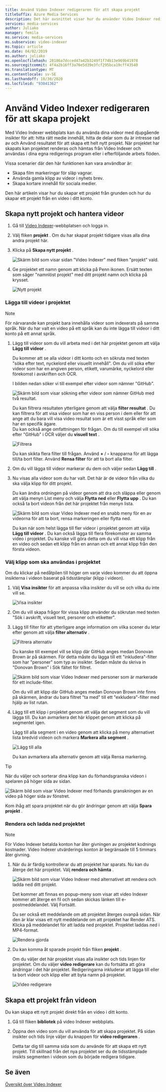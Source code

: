 ```yaml
---
title: Använd Video Indexer redigeraren för att skapa projekt
titleSuffix: Azure Media Services
description: Det här avsnittet visar hur du använder Video Indexer redigeraren för att skapa projekt.
services: media-services
author: Juliako
manager: femila
ms.service: media-services
ms.subservice: video-indexer
ms.topic: article
ms.date: 04/02/2019
ms.author: juliako
ms.openlocfilehash: 28186a7dcced47a42b3249f1f74b13e969b41978
ms.sourcegitcommit: 4f4a2b16ff3a76e5d39e3fcf295bca19cff43540
ms.translationtype: MT
ms.contentlocale: sv-SE
ms.lasthandoff: 10/30/2020
ms.locfileid: "93041362"
---
```

# <a name="use-the-video-indexer-editor-to-create-projects"></a>Använd Video Indexer redigeraren för att skapa projekt

Med Video Indexer webbplats kan du använda dina videor med djupgående insikter för att: hitta rätt medie innehåll, hitta de delar som du är intresse rad av och Använd resultatet för att skapa ett helt nytt projekt. När projektet har skapats kan projektet renderas och hämtas från Video Indexer och användas i dina egna redigerings program eller i efterföljande arbets flöden.

Vissa scenarier där den här funktionen kan vara användbar är: 

* Skapa film markeringar för släp vagnar.
* Använda gamla klipp av videor i nyhets brev.
* Skapa kortare innehåll för sociala medier.

Den här artikeln visar hur du skapar ett projekt från grunden och hur du skapar ett projekt från en video i ditt konto.

## <a name="create-new-project-and-manage-videos"></a>Skapa nytt projekt och hantera videor

1. Gå till [Video Indexer](https://www.videoindexer.ai/)-webbplatsen och logga in.
1. Välj fliken **projekt** . Om du har skapat projekt tidigare visas alla dina andra projekt här.
1. Klicka på **Skapa nytt projekt** .  

    ![Skärm bild som visar sidan "Video Indexer" med fliken "projekt" vald.](./media/video-indexer-view-edit/new-project.png)
1. Ge projektet ett namn genom att klicka på Penn ikonen. Ersätt texten som säger "namnlöst projekt" med ditt projekt namn och klicka på krysset.

    ![Nytt projekt](./media/video-indexer-view-edit/new-project3.png)
    
### <a name="add-videos-to-the-project"></a>Lägga till videor i projektet

> [!NOTE]
> För närvarande kan projekt bara innehålla videor som indexerats på samma språk. När du har valt en video på ett språk kan du inte lägga till videor i ditt konto på ett annat språk.

1. Lägg till videor som du vill arbeta med i det här projektet genom att välja **Lägg till videor** .

    Du kommer att se alla videor i ditt konto och en sökruta med texten "söka efter text, nyckelord eller visuellt innehåll". Om du vill söka efter videor som har en angiven person, etikett, varumärke, nyckelord eller förekomst i avskriften och OCR.
    
    I bilden nedan söker vi till exempel efter videor som nämner "GitHub".
    
    ![Skärm bild som visar sökning efter videor som nämner GitHub med två resultat.](./media/video-indexer-view-edit/github.png)

    Du kan filtrera resultaten ytterligare genom att välja **filter resultat** . Du kan filtrera för att visa videor som har en viss person i dem eller för att ange att du bara vill visa video resultat som är ett visst språk eller som har en specifik ägare. <br/> Du kan också ange omfattningen för frågan. Om du till exempel vill söka efter "GitHub" i OCR väljer du **visuell text** .

    ![Filtrera](./media/video-indexer-view-edit/visual-text.png)

    Du kan skikta flera filter till frågan. Använd **+** / **-** knapparna för att lägga till/ta bort filter. Använd **Rensa filter** för att ta bort alla filter.
1. Om du vill lägga till videor markerar du dem och väljer sedan **Lägg till** .
1. Nu visas alla videor som du har valt. Det här är de videor från vilka du ska välja klipp för ditt projekt.

    Du kan ändra ordningen på videor genom att dra och släppa eller genom att välja menyn List meny och välja **Flytta ned** eller **Flytta upp** . Du kan också ta bort videon från det här projektet från menyn lista. 

    ![Skärm bild som visar Video Indexer med en snabb meny för en av videorna för att ta bort, rensa markeringen eller flytta ned.](./media/video-indexer-view-edit/rearrange.png)
    
    Du kan när som helst lägga till fler videor i projektet genom att välja **Lägg till videor** . Du kan också lägga till flera förekomster av samma video i projektet. Du kanske vill göra detta om du vill visa ett klipp från en video och sedan ett klipp från en annan och ett annat klipp från den första videon. 

### <a name="select-clips-to-use-in-your-project"></a>Välj klipp som ska användas i projektet

Om du klickar på nedåtpilen till höger om varje video kommer du att öppna insikterna i videon baserat på tidsstämplar (klipp i videon). 

1. Välj **Visa insikter** för att anpassa vilka insikter du vill se och vilka du inte vill se. 

    ![Visa insikter](./media/video-indexer-view-edit/insights.png)
1. Om du vill skapa frågor för vissa klipp använder du sökrutan med texten "Sök i avskrift, visuell text, personer och etiketter".
1. Lägg till filter för att ytterligare ange information om vilka scener du letar efter genom att välja **filter alternativ** .

    ![Filtrera alternativ](./media/video-indexer-view-edit/filter-options.png)

    Du kanske till exempel vill se klipp där GitHub anges medan Donovan Brown är på skärmen. För detta måste du lägga till ett "inkludera"-filter som har "personer" som typ av insikter. Sedan måste du skriva in "Donovan Brown" i Sök fältet för filtret.
    
    ![Skärm bild som visar Video Indexer med personer som är markerade för ett include-filter.](./media/video-indexer-view-edit/include.png)
    
    Om du vill att klipp där GitHub anges medan Donovan Brown _inte_ finns på skärmen, ändrar du bara filtret "ta med" till ett "exkludera"-filter med hjälp av list rutan. 

1. Lägg till ett klipp i projektet genom att välja det segment som du vill lägga till. Du kan avmarkera det här klippet genom att klicka på segmentet igen.
    
    Lägg till alla segment i en video genom att klicka på meny alternativet lista bredvid videon och markera **Markera alla segment** . 

    ![Lägg till alla](./media/video-indexer-view-edit/add-all.png)

    Du kan avmarkera alla alternativ genom att välja Rensa markering.

> [!TIP]
> När du väljer och sorterar dina klipp kan du förhandsgranska videon i spelaren på höger sida av sidan. 

![Skärm bild som visar Video Indexer med förhands granskningen av en video på höger sida av fönstret.](./media/video-indexer-view-edit/preview.png)

Kom ihåg att spara projektet när du gör ändringar genom att välja **Spara projekt** . 

### <a name="render-and-download-the-project"></a>Rendera och ladda ned projektet

> [!NOTE]
> För Video Indexer betalda konton har åter givningen av projektet kodnings kostnader. Video Indexer utvärderings konton är begränsade till 5 timmars åter givning.

1. När du är färdig kontrollerar du att projektet har sparats. Nu kan du återge det här projektet. Välj **rendera och hämta** . 

    ![Skärm bild som visar Video Indexer med alternativet att rendera och ladda ned ditt projekt.](./media/video-indexer-view-edit/save.png)

    Det kommer att finnas en popup-meny som visar att video Indexer kommer att återge en fil och sedan skickas länken till e-postmeddelandet. Välj Fortsätt. 
    
    Du ser också ett meddelande om att projektet återges ovanpå sidan. När den är klar visas ett nytt meddelande om att projektet har Render ATS. Klicka på meddelandet för att ladda ned projektet. Projektet laddas ned i MP4-format.

    ![Rendera gjorda](./media/video-indexer-view-edit/rendering-done.png)

1. Du kan komma åt sparade projekt från fliken **projekt** . 

    Om du väljer det här projektet visas alla insikter och tids linjen för projektet. Om du väljer **video redigerare** kan du fortsätta att göra ändringar i det här projektet. Redigeringarna inkluderar att lägga till eller ta bort videor och klipp eller att byta namn på projektet.

    ![Video redigerare](./media/video-indexer-view-edit/video-editor.png)
     
## <a name="create-a-project-from-your-video"></a>Skapa ett projekt från videon

Du kan skapa ett nytt projekt direkt från en video i ditt konto. 

1. Gå till fliken **bibliotek** på video Indexer webbplats.
1. Öppna den video som du vill använda för att skapa projektet. På sidan insikter och tids linje väljer du knappen för **video redigeraren** .

    Detta tar dig till samma sida som du använde för att skapa ett nytt projekt. Till skillnad från det nya projektet ser du de tidsstämplade insikts segmenten i videon som du började redigera tidigare.

## <a name="see-also"></a>Se även

[Översikt över Video Indexer](video-indexer-overview.md)

